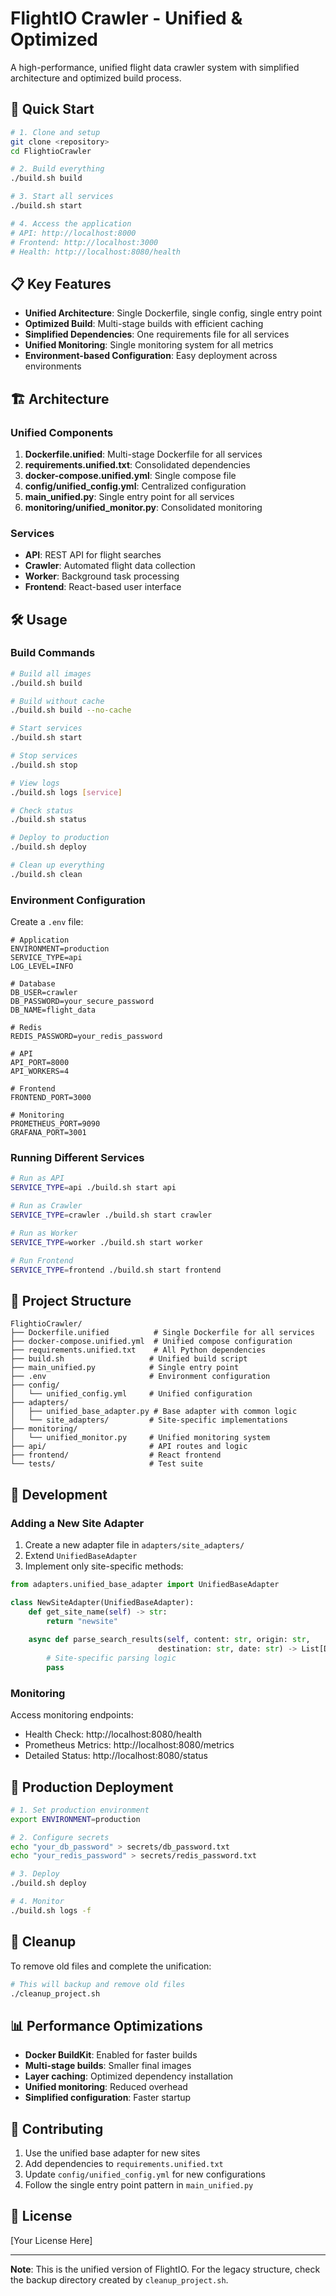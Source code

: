 # FlightIO Crawler - Unified & Optimized

A high-performance, unified flight data crawler system with simplified architecture and optimized build process.

## 🚀 Quick Start

```bash
# 1. Clone and setup
git clone <repository>
cd FlightioCrawler

# 2. Build everything
./build.sh build

# 3. Start all services
./build.sh start

# 4. Access the application
# API: http://localhost:8000
# Frontend: http://localhost:3000
# Health: http://localhost:8080/health
```

## 📋 Key Features

- **Unified Architecture**: Single Dockerfile, single config, single entry point
- **Optimized Build**: Multi-stage builds with efficient caching
- **Simplified Dependencies**: One requirements file for all services
- **Unified Monitoring**: Single monitoring system for all metrics
- **Environment-based Configuration**: Easy deployment across environments

## 🏗️ Architecture

### Unified Components

1. **Dockerfile.unified**: Multi-stage Dockerfile for all services
2. **requirements.unified.txt**: Consolidated dependencies
3. **docker-compose.unified.yml**: Single compose file
4. **config/unified_config.yml**: Centralized configuration
5. **main_unified.py**: Single entry point for all services
6. **monitoring/unified_monitor.py**: Consolidated monitoring

### Services

- **API**: REST API for flight searches
- **Crawler**: Automated flight data collection
- **Worker**: Background task processing
- **Frontend**: React-based user interface

## 🛠️ Usage

### Build Commands

```bash
# Build all images
./build.sh build

# Build without cache
./build.sh build --no-cache

# Start services
./build.sh start

# Stop services
./build.sh stop

# View logs
./build.sh logs [service]

# Check status
./build.sh status

# Deploy to production
./build.sh deploy

# Clean up everything
./build.sh clean
```

### Environment Configuration

Create a `.env` file:

```env
# Application
ENVIRONMENT=production
SERVICE_TYPE=api
LOG_LEVEL=INFO

# Database
DB_USER=crawler
DB_PASSWORD=your_secure_password
DB_NAME=flight_data

# Redis
REDIS_PASSWORD=your_redis_password

# API
API_PORT=8000
API_WORKERS=4

# Frontend
FRONTEND_PORT=3000

# Monitoring
PROMETHEUS_PORT=9090
GRAFANA_PORT=3001
```

### Running Different Services

```bash
# Run as API
SERVICE_TYPE=api ./build.sh start api

# Run as Crawler
SERVICE_TYPE=crawler ./build.sh start crawler

# Run as Worker
SERVICE_TYPE=worker ./build.sh start worker

# Run Frontend
SERVICE_TYPE=frontend ./build.sh start frontend
```

## 📁 Project Structure

```
FlightioCrawler/
├── Dockerfile.unified          # Single Dockerfile for all services
├── docker-compose.unified.yml  # Unified compose configuration
├── requirements.unified.txt    # All Python dependencies
├── build.sh                   # Unified build script
├── main_unified.py            # Single entry point
├── .env                       # Environment configuration
├── config/
│   └── unified_config.yml     # Unified configuration
├── adapters/
│   ├── unified_base_adapter.py # Base adapter with common logic
│   └── site_adapters/         # Site-specific implementations
├── monitoring/
│   └── unified_monitor.py     # Unified monitoring system
├── api/                       # API routes and logic
├── frontend/                  # React frontend
└── tests/                     # Test suite
```

## 🔧 Development

### Adding a New Site Adapter

1. Create a new adapter file in `adapters/site_adapters/`
2. Extend `UnifiedBaseAdapter`
3. Implement only site-specific methods:

```python
from adapters.unified_base_adapter import UnifiedBaseAdapter

class NewSiteAdapter(UnifiedBaseAdapter):
    def get_site_name(self) -> str:
        return "newsite"
        
    async def parse_search_results(self, content: str, origin: str, 
                                 destination: str, date: str) -> List[Dict]:
        # Site-specific parsing logic
        pass
```

### Monitoring

Access monitoring endpoints:

- Health Check: http://localhost:8080/health
- Prometheus Metrics: http://localhost:8080/metrics
- Detailed Status: http://localhost:8080/status

## 🚀 Production Deployment

```bash
# 1. Set production environment
export ENVIRONMENT=production

# 2. Configure secrets
echo "your_db_password" > secrets/db_password.txt
echo "your_redis_password" > secrets/redis_password.txt

# 3. Deploy
./build.sh deploy

# 4. Monitor
./build.sh logs -f
```

## 🧹 Cleanup

To remove old files and complete the unification:

```bash
# This will backup and remove old files
./cleanup_project.sh
```

## 📊 Performance Optimizations

- **Docker BuildKit**: Enabled for faster builds
- **Multi-stage builds**: Smaller final images
- **Layer caching**: Optimized dependency installation
- **Unified monitoring**: Reduced overhead
- **Simplified configuration**: Faster startup

## 🤝 Contributing

1. Use the unified base adapter for new sites
2. Add dependencies to `requirements.unified.txt`
3. Update `config/unified_config.yml` for new configurations
4. Follow the single entry point pattern in `main_unified.py`

## 📝 License

[Your License Here]

---

**Note**: This is the unified version of FlightIO. For the legacy structure, check the backup directory created by `cleanup_project.sh`. 
